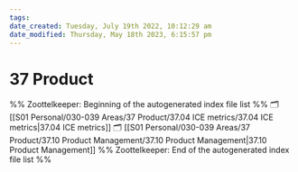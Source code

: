```yaml
---
tags: 
date_created: Tuesday, July 19th 2022, 10:12:29 am
date_modified: Thursday, May 18th 2023, 6:15:57 pm
---
```

# 37 Product
%% Zoottelkeeper: Beginning of the autogenerated index file list  %%
🗂️ [[S01 Personal/030-039 Areas/37 Product/37.04 ICE metrics/37.04 ICE metrics|37.04 ICE metrics]]
🗂️ [[S01 Personal/030-039 Areas/37 Product/37.10 Product Management/37.10 Product Management|37.10 Product Management]]
%% Zoottelkeeper: End of the autogenerated index file list  %%
